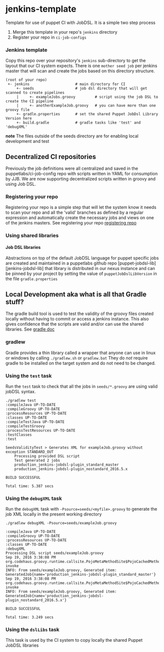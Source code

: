 # jenkins-template
Template for use of puppet CI with JobDSL. It is a simple two step process

1. Merge this template in your repo's `jenkins` directory
2. Register your repo in `ci-job-configs`

### Jenkins template
Copy this repo over your repository's `jenkins` sub-directory to get the layout that our CI system expects. There is one `mother seed job` per jenkins master that will scan and create the jobs based on this directory structure.

    (root of your repo)
     +- jenkins                     # main directory for CI
         +- seeds                   # job dsl directory that will get scanned to create pipelines
         |     +- exampleJobs.groovy         # script using the job DSL to create the CI pipeline
         |     +- anotherExampleJob.groovy   # you can have more than one groovy file
         +- gradle.properties       # set the shared Puppet JobDsl Library Version here
         +- build.gradle            # gradle tasks like 'test' and 'debugXML'

**note** The files outside of the seeds directory are for enabling local development and test

## Decentralized CI repositories
Previously the job definitions were all centralized and saved in the puppetlabs/ci-job-config repo with scripts written in YAML for consumption by JJB. We are now supporting decentralized scripts written in groovy and using Job DSL.

### Registering your repo
Registering your repo is a simple step that will let the system know it needs to scan your repo and all the 'valid' branches as defined by a regular expression and automatically create the necessary jobs and views on one of the jenkins masters. See registering your repo [registering repo][registering-repo]

### Using shared libraries
#### Job DSL libraries
Abstractions on top of the default JobDSL language for puppet specific jobs are created and maintained in a puppetlabs github repo [puppet-jobdsl-lib][jenkins-jobdsl-lib] that library is distributed in our nexus instance and can be pinned by your project by setting the value of `puppetJobDslLibVersion` in the file `gradle.properties` 

## Local Development aka what is all that Gradle stuff?
The gradle build tool is used to test the validity of the groovy files created locally without having to commit or access a jenkins instance. 
This also gives confidence that the scripts are valid and/or can use the shared libraries. See [gradle doc][gradle-wrapper]
### gradlew
Gradle provides a thin library called a wrapper that anyone can use in linux or windows by calling `./gradlew.sh` or `gradlew.bat`
They do *not* require gradle to be installed on the target system and do not need to be changed.
### Using the `test` task
Run the `test` task to check that all the jobs in `seeds/*.groovy` are using valid jobDSL syntax.
```
./gradlew test
:compileJava UP-TO-DATE
:compileGroovy UP-TO-DATE
:processResources UP-TO-DATE
:classes UP-TO-DATE
:compileTestJava UP-TO-DATE
:compileTestGroovy
:processTestResources UP-TO-DATE
:testClasses
:test

SeedsValidityTest > Generates XML for exampleJob.groovy without exception STANDARD_OUT
    Processing provided DSL script
    Test generated 2 jobs
    production_jenkins-jobdsl-plugin_standard_master
    production_jenkins-jobdsl-plugin_nostandard_2016.5.x

BUILD SUCCESSFUL

Total time: 5.387 secs
```
### Using the `debugXML` task
Run the `debugXML` task with `-Psource=seeds/<myfile>.groovy` to generate the job XML locally in the present working directory
```
./gradlew debugXML -Psource=seeds/exampleJob.groovy

:compileJava UP-TO-DATE
:compileGroovy UP-TO-DATE
:processResources UP-TO-DATE
:classes UP-TO-DATE
:debugXML
Processing DSL script seeds/exampleJob.groovy
Sep 19, 2016 3:38:08 PM org.codehaus.groovy.runtime.callsite.PojoMetaMethodSite$PojoCachedMethodSiteNoUnwrap invoke
INFO: From seeds/exampleJob.groovy, Generated item: GeneratedJob{name='production_jenkins-jobdsl-plugin_standard_master'}
Sep 19, 2016 3:38:08 PM org.codehaus.groovy.runtime.callsite.PojoMetaMethodSite$PojoCachedMethodSiteNoUnwrap invoke
INFO: From seeds/exampleJob.groovy, Generated item: GeneratedJob{name='production_jenkins-jobdsl-plugin_nostandard_2016.5.x'}

BUILD SUCCESSFUL

Total time: 3.249 secs
```

### Using the `dslLibs` task
This task is used by the CI system to copy locally the shared Puppet JobDSL libraries

[registering-repo]: https://github.com/puppetlabs/ci-job-configs/blob/master/doc/cinext/registering-repos.md
[puppet-jobdsl-lib]: https://github.com/puppetlabs/puppet-jobdsl-lib
[gradle-wrapper]: https://docs.gradle.org/current/userguide/gradle_wrapper.html
